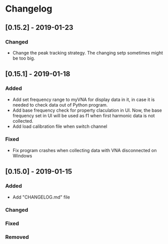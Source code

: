 # Changelog

## [0.15.2] - 2019-01-23

### Changed

- Change the peak tracking strategy. The changing setp sometimes might be too big.
  
## [0.15.1] - 2019-01-18

### Added

- Add set frequency range to myVNA for display data in it, in case it is needed to check data out of Python program.
- Add base frequency check for property claculation in UI. Now, the base frequency set in UI will be used as f1 when first harmonic data is not collected.
- Add load calibration file when switch channel

### Fixed

- Fix program crashes when collecting data with VNA disconnected on Windows  
  
## [0.15.0] - 2019-01-15

### Added

- Add "CHANGELOG.md" file  
  
### Changed

### Fixed

### Removed
